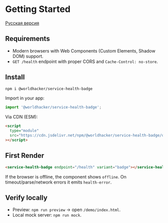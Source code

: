 # Getting Started

[Русская версия](../getting-started.md)

## Requirements

- Modern browsers with Web Components (Custom Elements, Shadow DOM) support.
- `GET /health` endpoint with proper CORS and `Cache-Control: no-store`.

## Install

```bash
npm i @worldhacker/service-health-badge
```

Import in your app:

```js
import '@worldhacker/service-health-badge';
```

Via CDN (ESM):

```html
<script
  type="module"
  src="https://cdn.jsdelivr.net/npm/@worldhacker/service-health-badge/dist/service-health-badge.js"
></script>
```

## First Render

```html
<service-health-badge endpoint="/health" variant="badge"></service-health-badge>
```

If the browser is offline, the component shows `offline`. On timeout/parse/network errors it emits `health-error`.

## Verify locally

- Preview: `npm run preview` → open `/demo/index.html`.
- Local mock server: `npm run mock`.
